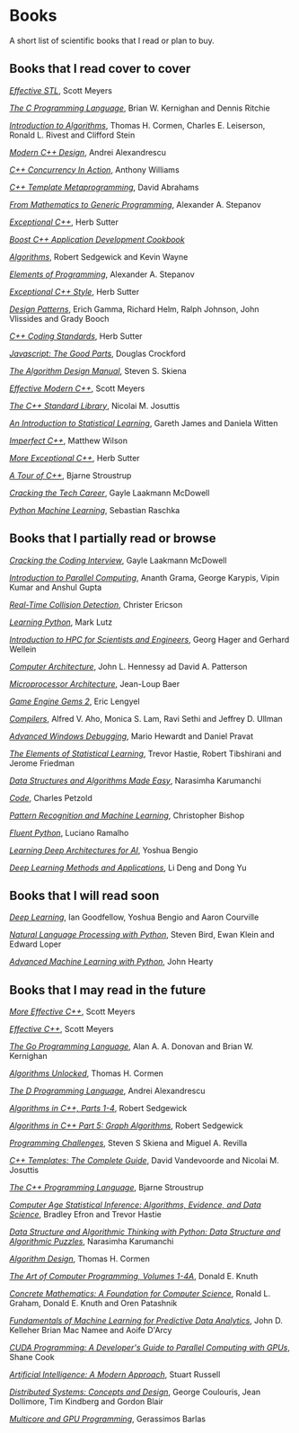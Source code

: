 # Books

A short list of scientific books that I read or plan to buy. 

## Books that I read cover to cover


[*Effective STL*](https://www.amazon.com/Effective-STL-Specific-Standard-Template/dp/0201749629/ref=sr_1_1?ie=UTF8&qid=1480103587&sr=8-1&keywords=Effective+STL%2C), 
Scott Meyers

[*The C Programming Language*](https://www.amazon.com/Programming-Language-Brian-W-Kernighan/dp/0131103628/ref=sr_1_1?ie=UTF8&qid=1480103601&sr=8-1&keywords=C+Programming+Language), 
Brian W. Kernighan and Dennis Ritchie

[*Introduction to Algorithms*](https://www.amazon.com/Introduction-Algorithms-3rd-MIT-Press/dp/0262033844/ref=sr_1_1?ie=UTF8&qid=1480103315&sr=8-1&keywords=Introduction+to+Algorithms), 
Thomas H. Cormen, Charles E. Leiserson, Ronald L. Rivest and Clifford Stein

[*Modern C++ Design*](https://www.amazon.com/Modern-Design-Generic-Programming-Patterns/dp/0201704315/ref=sr_1_1?ie=UTF8&qid=1480103633&sr=8-1&keywords=Modern+C%2B%2B+Design), 
Andrei Alexandrescu

[*C++ Concurrency In Action*](https://www.amazon.com/C-Concurrency-Action-Practical-Multithreading/dp/1933988770/ref=sr_1_1?ie=UTF8&qid=1480103666&sr=8-1&keywords=C%2B%2B+Concurrency+In+Action), 
Anthony Williams

[*C++ Template Metaprogramming*](https://www.amazon.com/Template-Metaprogramming-Concepts-Techniques-Beyond/dp/0321227255/ref=sr_1_1?ie=UTF8&qid=1480103676&sr=8-1&keywords=C%2B%2B+Template+Metaprogramming),
David Abrahams

[*From Mathematics to Generic Programming*](https://www.amazon.com/Mathematics-Generic-Programming-Alexander-Stepanov/dp/0321942043/ref=sr_1_1?ie=UTF8&qid=1480103693&sr=8-1&keywords=From+Mathematics+to+Generic+Programming), 
Alexander A. Stepanov 

[*Exceptional C++*](https://www.amazon.com/Exceptional-Engineering-Programming-Problems-Solutions/dp/0201615622/ref=sr_1_1?ie=UTF8&qid=1480103721&sr=8-1&keywords=Exceptional+C%2B%2B),
Herb Sutter

[*Boost C++ Application Development Cookbook*](https://www.amazon.com/Boost-C-Application-Development-Cookbook/dp/1849514887/ref=sr_1_1?ie=UTF8&qid=1480103743&sr=8-1&keywords=Boost+C%2B%2B+Application+Development+Cookbook)

[*Algorithms*](https://www.amazon.com/Algorithms-Robert-Sedgewick-ebook/dp/B004P8J1NA/ref=sr_1_1?ie=UTF8&qid=1480103755&sr=8-1&keywords=Algorithms%2C+Wayne+Sedgewick),
Robert Sedgewick and Kevin Wayne

[*Elements of Programming*](https://www.amazon.com/Elements-Programming-Alexander-Stepanov/dp/032163537X/ref=sr_1_1?ie=UTF8&qid=1480103777&sr=8-1&keywords=Elements+of+Programming),
Alexander A. Stepanov

[*Exceptional C++ Style*](https://www.amazon.com/Exceptional-Style-Engineering-Programming-Solutions/dp/0201760428/ref=sr_1_1?ie=UTF8&qid=1480103790&sr=8-1&keywords=Exceptional+C%2B%2B+Style), 
Herb Sutter

[*Design Patterns*](https://www.amazon.com/Design-Patterns-Elements-Reusable-Object-Oriented/dp/0201633612/ref=sr_1_1?ie=UTF8&qid=1480103802&sr=8-1&keywords=Design+Patterns),
Erich Gamma, Richard Helm, Ralph Johnson, John Vlissides and Grady Booch

[*C++ Coding Standards*](https://www.amazon.com/Coding-Standards-Rules-Guidelines-Practices/dp/0321113586/ref=sr_1_1?ie=UTF8&qid=1480103821&sr=8-1&keywords=C%2B%2B+Coding+Standards), 
Herb Sutter 

[*Javascript: The Good Parts*](https://www.amazon.com/JavaScript-Good-Parts-Douglas-Crockford/dp/0596517742/ref=sr_1_1?ie=UTF8&qid=1480103831&sr=8-1&keywords=Javascript%3A+The+Good+Parts),
Douglas Crockford

[*The Algorithm Design Manual*](https://www.amazon.com/Algorithm-Design-Manual-Steven-Skiena/dp/1848000693/ref=sr_1_1?ie=UTF8&qid=1480103843&sr=8-1&keywords=The+Algorithm+Design+Manual),
Steven S. Skiena

[*Effective Modern C++*](https://www.amazon.com/Effective-Modern-Specific-Ways-Improve/dp/1491903996/ref=sr_1_1?ie=UTF8&qid=1480103854&sr=8-1&keywords=Effective+Modern+C%2B%2B%2C),
Scott Meyers

[*The C++ Standard Library*](https://www.amazon.com/Standard-Library-Tutorial-Reference-2nd/dp/0321623215/ref=sr_1_1?ie=UTF8&qid=1480103877&sr=8-1&keywords=The+C%2B%2B+Standard+Library),
Nicolai M. Josuttis

[*An Introduction to Statistical Learning*](https://www.amazon.com/Introduction-Statistical-Learning-Applications-Statistics/dp/1461471370/ref=sr_1_1?ie=UTF8&qid=1480103886&sr=8-1&keywords=An+Introduction+to+Statistical+Learning),
Gareth James and Daniela Witten

[*Imperfect C++*](https://www.amazon.com/Imperfect-Practical-Solutions-Real-Life-Programming/dp/0321228774/ref=sr_1_1?ie=UTF8&qid=1480103901&sr=8-1&keywords=Imperfect+C%2B%2B),
Matthew Wilson

[*More Exceptional C++*](https://www.amazon.com/More-Exceptional-Engineering-Programming-Solutions/dp/020170434X/ref=sr_1_1?ie=UTF8&qid=1480103912&sr=8-1&keywords=More+Exceptional+C%2B%2B),
Herb Sutter

[*A Tour of C++*](https://www.amazon.com/Tour-C-Depth/dp/0321958314/ref=sr_1_1?ie=UTF8&qid=1480103019&sr=8-1&keywords=A+Tour+of+C%2B%2B), 
Bjarne Stroustrup

[*Cracking the Tech Career*](https://www.amazon.com/Cracking-Tech-Career-Insider-Microsoft/dp/1118968085/ref=sr_1_1?ie=UTF8&qid=1480103932&sr=8-1&keywords=Cracking+the+Tech+Career%2C),
Gayle Laakmann McDowell

[*Python Machine Learning*](https://www.amazon.com/Python-Machine-Learning-Sebastian-Raschka/dp/1783555130/ref=sr_1_1?ie=UTF8&qid=1480103940&sr=8-1&keywords=Python+Machine+Learning),
Sebastian Raschka


## Books that I partially read or browse

[*Cracking the Coding Interview*](https://www.amazon.com/Cracking-Coding-Interview-Programming-Questions/dp/0984782850/ref=sr_1_1?s=books&ie=UTF8&qid=1480105212&sr=1-1&keywords=Cracking+the+Coding+Interview),
Gayle Laakmann McDowell

[*Introduction to Parallel Computing*](https://www.amazon.com/Introduction-Parallel-Computing-Ananth-Grama/dp/0201648652/ref=sr_1_1?s=books&ie=UTF8&qid=1480105224&sr=1-1&keywords=Introduction+to+Parallel+Computing),
Ananth Grama, George Karypis, Vipin Kumar and Anshul Gupta 

[*Real-Time Collision Detection*](https://www.amazon.com/Real-Time-Collision-Detection-Interactive-Technology/dp/1558607323/ref=sr_1_1?s=books&ie=UTF8&qid=1480105282&sr=1-1&keywords=Real-Time+Collision+Detection),
Christer Ericson

[*Learning Python*](https://www.amazon.com/Learning-Python-5th-Mark-Lutz/dp/1449355730/ref=sr_1_1?s=books&ie=UTF8&qid=1480105293&sr=1-1&keywords=Learning+Python),
Mark Lutz

[*Introduction to HPC for Scientists and Engineers*](https://www.amazon.com/Introduction-Performance-Computing-Scientists-Computational/dp/143981192X/ref=sr_1_1?s=books&ie=UTF8&qid=1480105317&sr=1-1&keywords=Introduction+to+High+for+Scientists+and+Engineers),
Georg Hager and Gerhard Wellein

[*Computer Architecture*](https://www.amazon.com/Computer-Architecture-Fifth-Quantitative-Approach/dp/012383872X/ref=sr_1_1?s=books&ie=UTF8&qid=1480105353&sr=1-1&keywords=Computer+Architecture),
John L. Hennessy ad David A. Patterson

[*Microprocessor Architecture*](https://www.amazon.com/Microprocessor-Architecture-Simple-Pipelines-Multiprocessors/dp/0521769922/ref=sr_1_1?s=books&ie=UTF8&qid=1480105398&sr=1-1&keywords=Microprocessor+Architecture),
Jean-Loup Baer

[*Game Engine Gems 2*](https://www.amazon.com/Game-Engine-Gems-Eric-Lengyel/dp/1568814372/ref=sr_1_1?s=books&ie=UTF8&qid=1480105423&sr=1-1&keywords=Game+Engine+Gems+2),
Eric Lengyel

[*Compilers*](https://www.amazon.com/Compilers-Principles-Techniques-Tools-2nd/dp/0321486811/ref=sr_1_1?s=books&ie=UTF8&qid=1480105442&sr=1-1&keywords=Compilers),
Alfred V. Aho, Monica S. Lam, Ravi Sethi and Jeffrey D. Ullman

[*Advanced Windows Debugging*](https://www.amazon.com/Advanced-Windows-Debugging-Mario-Hewardt/dp/0321374460/ref=sr_1_1?s=books&ie=UTF8&qid=1480105495&sr=1-1&keywords=Advanced+Windows+Debugging),
Mario Hewardt and Daniel Pravat

[*The Elements of Statistical Learning*](https://www.amazon.com/Elements-Statistical-Learning-Prediction-Statistics/dp/0387848576/ref=sr_1_1?s=books&ie=UTF8&qid=1480105568&sr=1-1&keywords=The+Elements+of+Statistical+Learning),
Trevor Hastie, Robert Tibshirani and Jerome Friedman

[*Data Structures and Algorithms Made Easy*](https://www.amazon.com/Data-Structures-Algorithms-Made-Easy/dp/819324527X/ref=sr_1_1?s=books&ie=UTF8&qid=1480105611&sr=1-1&keywords=Data+Structures+and+Algorithms+Made+Easy),
Narasimha Karumanchi 

[*Code*](https://www.amazon.com/Code-Language-Computer-Hardware-Software/dp/0735611319/ref=sr_1_1?s=books&ie=UTF8&qid=1480105636&sr=1-1&keywords=Charles+Petzold),
Charles Petzold

[*Pattern Recognition and Machine Learning*](https://www.amazon.com/Pattern-Recognition-Learning-Information-Statistics/dp/0387310738/ref=sr_1_1?s=books&ie=UTF8&qid=1480105652&sr=1-1&keywords=Pattern+Recognition+and+Machine+Learning),
Christopher Bishop

[*Fluent Python*](https://www.amazon.com/Fluent-Python-Concise-Effective-Programming/dp/1491946008/ref=sr_1_1?s=books&ie=UTF8&qid=1480105670&sr=1-1&keywords=Fluent+Python),
Luciano Ramalho

[*Learning Deep Architectures for AI*](https://www.amazon.com/Learning-Architectures-Foundations-Trends-Machine/dp/1601982941/ref=sr_1_2?s=digital-text&ie=UTF8&qid=1480104634&sr=8-2&keywords=bengio+yoshua),
Yoshua Bengio

[*Deep Learning Methods and Applications*](https://www.amazon.com/Deep-Learning-Applications-Foundations-Processing/dp/1601988141/ref=sr_1_1?ie=UTF8&qid=1480104775&sr=8-1&keywords=Deep+Learning+Methods+and+Applications),
Li Deng and Dong Yu

## Books that I will read soon

[*Deep Learning*](https://www.amazon.com/Deep-Learning-Adaptive-Computation-Machine/dp/0262035618/ref=sr_1_1?ie=UTF8&qid=1480104810&sr=8-1&keywords=Yoshua+Bengio),
Ian Goodfellow, Yoshua Bengio and Aaron Courville

[*Natural Language Processing with Python*](https://www.amazon.com/Natural-Language-Processing-Python-Steven/dp/1491913428/ref=sr_1_2?ie=UTF8&qid=1480104891&sr=8-2&keywords=Natural+Language+Processing+with+Python),
Steven Bird, Ewan Klein and Edward Loper

[*Advanced Machine Learning with Python*](https://www.amazon.com/gp/product/1784398632/ref=abs_brd_tag_dp?smid=ATVPDKIKX0DER),
John Hearty

## Books that I may read in the future

[*More Effective C++*](https://www.amazon.com/More-Effective-Improve-Programs-Designs/dp/020163371X/ref=asap_bc?ie=UTF8),
Scott Meyers

[*Effective C++*](https://www.amazon.com/Effective-Specific-Improve-Programs-Designs/dp/0321334876/ref=asap_bc?ie=UTF8),
Scott Meyers

[*The Go Programming Language*](https://www.amazon.com/Programming-Language-Addison-Wesley-Professional-Computing/dp/0134190440/ref=asap_bc?ie=UTF8),
Alan A. A. Donovan and Brian W. Kernighan

[*Algorithms Unlocked*](https://www.amazon.com/Algorithms-Unlocked-Press-Thomas-Cormen/dp/0262518805/ref=la_B000AQ24AS_1_2?s=books&ie=UTF8&qid=1480105781&sr=1-2),
Thomas H. Cormen

[*The D Programming Language*](https://www.amazon.com/D-Programming-Language-Andrei-Alexandrescu/dp/0321635361/ref=asap_bc?ie=UTF8),
Andrei Alexandrescu

[*Algorithms in C++, Parts 1-4*](https://www.amazon.com/Algorithms-Parts-1-4-Fundamentals-Structure/dp/0201350882/ref=la_B000AQ4JCO_1_2?s=books&ie=UTF8&qid=1480106012&sr=1-2),
Robert Sedgewick

[*Algorithms in C++ Part 5: Graph Algorithms*](https://www.amazon.com/Algorithms-Part-Graph-3rd-Pt-5/dp/0201361183/ref=la_B000AQ4JCO_1_6?s=books&ie=UTF8&qid=1480106012&sr=1-6),
Robert Sedgewick

[*Programming Challenges*](https://www.amazon.com/Programming-Challenges-Contest-Training-Computer/dp/0387001638/ref=sr_1_2?s=books&ie=UTF8&qid=1480106119&sr=1-2),
Steven S Skiena and Miguel A. Revilla 

[*C++ Templates: The Complete Guide*](https://www.amazon.com/Templates-Complete-Guide-David-Vandevoorde/dp/0201734842/ref=la_B001ITYMY2_1_2?s=books&ie=UTF8&qid=1480106140&sr=1-2),
David Vandevoorde and Nicolai M. Josuttis 

[*The C++ Programming Language*](https://www.amazon.com/C-Programming-Language-4th/dp/0321563840/ref=la_B000AQ349S_1_1?s=books&ie=UTF8&qid=1480106180&sr=1-1),
Bjarne Stroustrup

[*Computer Age Statistical Inference: Algorithms, Evidence, and Data Science*](https://www.amazon.com/Computer-Age-Statistical-Inference-Mathematical/dp/1107149894/ref=sr_1_3?s=books&ie=UTF8&qid=1480106447&sr=1-3),
Bradley Efron and Trevor Hastie

[*Data Structure and Algorithmic Thinking with Python: Data Structure and Algorithmic Puzzles*](https://www.amazon.com/Data-Structure-Algorithmic-Thinking-Python/dp/8192107590/ref=la_B004S7ZXQM_1_2?s=books&ie=UTF8&qid=1480106522&sr=1-2),
Narasimha Karumanchi

[*Algorithm Design*](https://www.amazon.com/Algorithm-Design-Kleinberg-Tardos/dp/9332518645/ref=la_B001ILIAZ2_1_1?s=books&ie=UTF8&qid=1480107170&sr=1-1),
Thomas H. Cormen

[*The Art of Computer Programming, Volumes 1-4A*](https://www.amazon.com/Computer-Programming-Volumes-1-4A-Boxed/dp/0321751043/ref=sr_1_4?ie=UTF8&qid=1480107006&sr=8-4&keywords=algorithm+knuth),
Donald E. Knuth

[*Concrete Mathematics: A Foundation for Computer Science*](https://www.amazon.com/Concrete-Mathematics-Foundation-Computer-Science/dp/0201558025/ref=sr_1_7?ie=UTF8&qid=1480107006&sr=8-7&keywords=algorithm+knuth),
Ronald L. Graham, Donald E. Knuth and Oren Patashnik

[*Fundamentals of Machine Learning for Predictive Data Analytics*](https://www.amazon.com/Fundamentals-Machine-Learning-Predictive-Analytics/dp/0262029448/ref=sr_1_3?s=books&ie=UTF8&qid=1480107213&sr=1-3&keywords=machine+learning),
John D. Kelleher Brian Mac Namee and Aoife D'Arcy

[*CUDA Programming: A Developer's Guide to Parallel Computing with GPUs*](https://www.amazon.com/CUDA-Programming-Developers-Computing-Applications/dp/0124159338/ref=sr_1_8?s=books&ie=UTF8&qid=1480107303&sr=1-8&keywords=cuda),
Shane Cook

[*Artificial Intelligence: A Modern Approach*](https://www.amazon.com/Artificial-Intelligence-Approach-Stuart-Russell/dp/9332543518/ref=sr_1_1?ie=UTF8&qid=1480107462&sr=8-1&keywords=Artificial+Intelligence%3A+A+Modern+Approach),
Stuart Russell

[*Distributed Systems: Concepts and Design*](https://www.amazon.com/Distributed-Systems-Concepts-Design-5th/dp/0132143011/ref=sr_1_1?ie=UTF8&qid=1480107444&sr=8-1&keywords=Distributed+Systems%3A+Concepts+and+Design),
George Coulouris, Jean Dollimore, Tim Kindberg and Gordon Blair

[*Multicore and GPU Programming*](https://www.amazon.com/Multicore-GPU-Programming-Integrated-Approach/dp/0124171370/ref=sr_1_1?ie=UTF8&qid=1480107398&sr=8-1&keywords=Multicore+and+GPU+Programming),
Gerassimos Barlas





